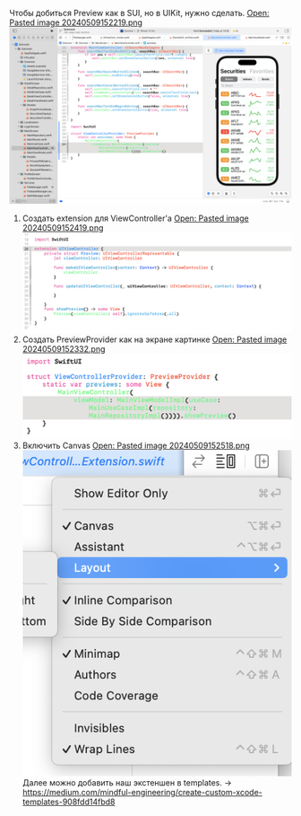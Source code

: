 Чтобы добиться Preview как в SUI, но в UIKit, нужно сделать.
[Open: Pasted image 20240509152219.png](Swift/XcodeFeatures/%D0%A1%D0%BA%D1%80%D0%B8%D0%BD%D1%88%D0%BE%D1%82%D1%8B/6ce5b25040b861cf7445cb460d5f0e14_MD5.jpeg)
![](Swift/XcodeFeatures/%D0%A1%D0%BA%D1%80%D0%B8%D0%BD%D1%88%D0%BE%D1%82%D1%8B/6ce5b25040b861cf7445cb460d5f0e14_MD5.jpeg)
1. Создать extension для ViewController'a [Open: Pasted image 20240509152419.png](Swift/XcodeFeatures/%D0%A1%D0%BA%D1%80%D0%B8%D0%BD%D1%88%D0%BE%D1%82%D1%8B/5469acdd7e148f8513a4eca1cdbec1b6_MD5.jpeg)
![](Swift/XcodeFeatures/%D0%A1%D0%BA%D1%80%D0%B8%D0%BD%D1%88%D0%BE%D1%82%D1%8B/5469acdd7e148f8513a4eca1cdbec1b6_MD5.jpeg)
2. Создать PreviewProvider как на экране картинке [Open: Pasted image 20240509152332.png](Swift/XcodeFeatures/%D0%A1%D0%BA%D1%80%D0%B8%D0%BD%D1%88%D0%BE%D1%82%D1%8B/719fc3ffb075ed1085da89586ed2601f_MD5.jpeg)
![](Swift/XcodeFeatures/%D0%A1%D0%BA%D1%80%D0%B8%D0%BD%D1%88%D0%BE%D1%82%D1%8B/719fc3ffb075ed1085da89586ed2601f_MD5.jpeg)
3. Включить Canvas [Open: Pasted image 20240509152518.png](Swift/XcodeFeatures/%D0%A1%D0%BA%D1%80%D0%B8%D0%BD%D1%88%D0%BE%D1%82%D1%8B/90c2c0de67f2acf84e94a4e9b01c1f1e_MD5.jpeg)
![](Swift/XcodeFeatures/%D0%A1%D0%BA%D1%80%D0%B8%D0%BD%D1%88%D0%BE%D1%82%D1%8B/90c2c0de67f2acf84e94a4e9b01c1f1e_MD5.jpeg)
Далее можно добавить наш экстеншен в templates. -> https://medium.com/mindful-engineering/create-custom-xcode-templates-908fdd14fbd8
